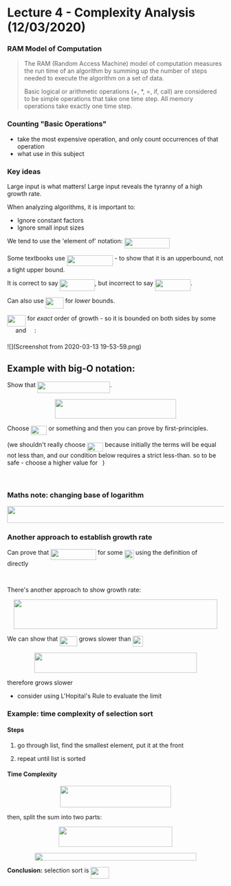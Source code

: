 # Lecture 4 - Complexity Analysis (12/03/2020)

### RAM Model of Computation

>  The RAM (Random Access Machine) model of computation measures the run time  of an algorithm by summing up the number of steps needed to execute the  algorithm on a set of data.
> 
> Basic logical or arithmetic operations (+, *, =, if, call) are considered to be simple operations that take one time step.
> All memory operations take exactly one time step.

### Counting "Basic Operations"

- take the most expensive operation, and only count occurrences of that operation
- what use in this subject

### Key ideas

Large input is what matters! Large input reveals the tyranny of a high growth rate.

When analyzing algorithms, it is important to:

- Ignore constant factors
- Ignore small input sizes

We tend to use the 'element of' notation:  <img src="svgs/d1492d9fdcf06ec062683b5d2b1a9fbf.svg?invert_in_darkmode" align=middle width=105.54307005pt height=24.65753399999998pt/> 

Some textbooks use <img src="svgs/f00b8adb9349e8f743b2f117be779afb.svg?invert_in_darkmode" align=middle width=107.36956394999999pt height=24.65753399999998pt/> - to show that it is an upperbound, not a tight upper bound.

It is correct to say <img src="svgs/14df78053fa7f9dad5a3847f49c5f7f4.svg?invert_in_darkmode" align=middle width=81.19941884999999pt height=26.76175259999998pt/>, but incorrect to say <img src="svgs/acfc6bfb00fbed874725947577f1959e.svg?invert_in_darkmode" align=middle width=83.02591109999999pt height=26.76175259999998pt/>.

Can also use <img src="svgs/68ba515c8d6a3b8f94091ca8912810b7.svg?invert_in_darkmode" align=middle width=41.89894829999999pt height=26.76175259999998pt/> for *lower* bounds.

<img src="svgs/7f673488709d91c2cf326d97e5a437c3.svg?invert_in_darkmode" align=middle width=42.81220349999999pt height=26.76175259999998pt/> for *exact* order of growth - so it is bounded on both sides by some <img src="svgs/8a8560f3472583546183551f4d9abb22.svg?invert_in_darkmode" align=middle width=15.333014399999989pt height=21.18721440000001pt/> and <img src="svgs/6d4c82c9ed6b4af87fd13412eadd02b0.svg?invert_in_darkmode" align=middle width=15.333014399999989pt height=21.18721440000001pt/>:

![](Screenshot from 2020-03-13 19-53-59.png)

## **Example with big-O notation:**

Show that <img src="svgs/10f3f9024b153145aa361a7d7e9cfd09.svg?invert_in_darkmode" align=middle width=168.87019049999998pt height=26.76175259999998pt/>.

<p align="center"><img src="svgs/3d14d34ac715a17f294c53fd203c798a.svg?invert_in_darkmode" align=middle width=282.58569075pt height=44.89738935pt/></p>

Choose <img src="svgs/d73e5f343466c98c7c2bc808f2f8b54f.svg?invert_in_darkmode" align=middle width=37.25064419999999pt height=21.18721440000001pt/> or something and then you can prove by first-principles.

(we shouldn't really choose <img src="svgs/2a24f4b966bec8b31d29ed41eb258910.svg?invert_in_darkmode" align=middle width=37.25064419999999pt height=21.18721440000001pt/> because initially the terms will be equal not less than, and our condition below requires a strict less-than. so to be safe - choose a higher value for <img src="svgs/3e18a4a28fdee1744e5e3f79d13b9ff6.svg?invert_in_darkmode" align=middle width=7.11380504999999pt height=14.15524440000002pt/>)

<p align="center"><img src="svgs/07c84a6248056107085a1bbf249f27fd.svg?invert_in_darkmode" align=middle width=194.3489064pt height=16.438356pt/></p>

### Maths note: changing base of logarithm

<p align="center"><img src="svgs/ac8d8d8496bd1f9ef4e0f56844e02f64.svg?invert_in_darkmode" align=middle width=562.58816295pt height=38.74356255pt/></p>

### Another approach to establish growth rate

Can prove that <img src="svgs/d1492d9fdcf06ec062683b5d2b1a9fbf.svg?invert_in_darkmode" align=middle width=105.54307005pt height=24.65753399999998pt/> for some <img src="svgs/5535e846779a3cde954cc9e82ba77c7d.svg?invert_in_darkmode" align=middle width=21.67235729999999pt height=20.221802699999984pt/> using the definition of <img src="svgs/9afe6a256a9817c76b579e6f5db9a578.svg?invert_in_darkmode" align=middle width=12.99542474999999pt height=22.465723500000017pt/> directly

<p align="center"><img src="svgs/07c84a6248056107085a1bbf249f27fd.svg?invert_in_darkmode" align=middle width=194.3489064pt height=16.438356pt/></p>

There's another approach to show growth rate:

<p align="center"><img src="svgs/8a844761aa20aabfc6a7472b0c902115.svg?invert_in_darkmode" align=middle width=473.79387495pt height=69.0417981pt/></p>

We can show that <img src="svgs/68f1bbb87512454065f67d6f1803da9e.svg?invert_in_darkmode" align=middle width=41.21390624999999pt height=22.831056599999986pt/> grows slower than <img src="svgs/4fd78aba72015f7697ab298a89ec8a9c.svg?invert_in_darkmode" align=middle width=23.565549149999992pt height=24.995338500000003pt/>

<p align="center"><img src="svgs/a14da3539b7397437084974508106b09.svg?invert_in_darkmode" align=middle width=378.37203524999995pt height=46.98911085pt/></p>

therefore grows slower

- consider using L'Hopital's Rule to evaluate the limit

### Example: time complexity of selection sort

#### Steps

1. go through list, find the smallest element, put it at the front

2. repeat until list is sorted

#### Time Complexity

<p align="center"><img src="svgs/f2e819cc9b21a6712b97a855810e4e76.svg?invert_in_darkmode" align=middle width=257.2236282pt height=49.59602339999999pt/></p>

then, split the sum into two parts:

<p align="center"><img src="svgs/c3ad8c7684dbf25b0ceb8227377ee3db.svg?invert_in_darkmode" align=middle width=263.97692145pt height=47.35857885pt/></p>

<p align="center"><img src="svgs/fc86649425dce14c16bf44f7ad08a645.svg?invert_in_darkmode" align=middle width=376.23271124999997pt height=18.312383099999998pt/></p>

**Conclusion:** selection sort is <img src="svgs/7f673488709d91c2cf326d97e5a437c3.svg?invert_in_darkmode" align=middle width=42.81220349999999pt height=26.76175259999998pt/>